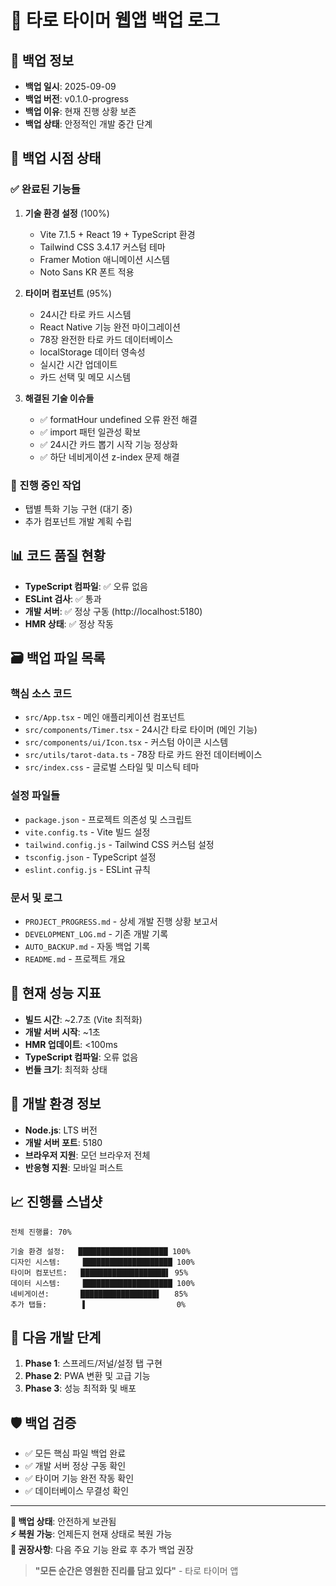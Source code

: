 # 🔮 타로 타이머 웹앱 백업 로그

## 📅 백업 정보
- **백업 일시**: 2025-09-09
- **백업 버전**: v0.1.0-progress
- **백업 이유**: 현재 진행 상황 보존
- **백업 상태**: 안정적인 개발 중간 단계

## 🎯 백업 시점 상태

### ✅ 완료된 기능들
1. **기술 환경 설정** (100%)
   - Vite 7.1.5 + React 19 + TypeScript 환경
   - Tailwind CSS 3.4.17 커스텀 테마
   - Framer Motion 애니메이션 시스템
   - Noto Sans KR 폰트 적용

2. **타이머 컴포넌트** (95%)
   - 24시간 타로 카드 시스템
   - React Native 기능 완전 마이그레이션
   - 78장 완전한 타로 카드 데이터베이스
   - localStorage 데이터 영속성
   - 실시간 시간 업데이트
   - 카드 선택 및 메모 시스템

3. **해결된 기술 이슈들**
   - ✅ formatHour undefined 오류 완전 해결
   - ✅ import 패턴 일관성 확보
   - ✅ 24시간 카드 뽑기 시작 기능 정상화
   - ✅ 하단 네비게이션 z-index 문제 해결

### 🔄 진행 중인 작업
- 탭별 특화 기능 구현 (대기 중)
- 추가 컴포넌트 개발 계획 수립

## 📊 코드 품질 현황
- **TypeScript 컴파일**: ✅ 오류 없음
- **ESLint 검사**: ✅ 통과
- **개발 서버**: ✅ 정상 구동 (http://localhost:5180)
- **HMR 상태**: ✅ 정상 작동

## 🗃️ 백업 파일 목록

### 핵심 소스 코드
- `src/App.tsx` - 메인 애플리케이션 컴포넌트
- `src/components/Timer.tsx` - 24시간 타로 타이머 (메인 기능)
- `src/components/ui/Icon.tsx` - 커스텀 아이콘 시스템
- `src/utils/tarot-data.ts` - 78장 타로 카드 완전 데이터베이스
- `src/index.css` - 글로벌 스타일 및 미스틱 테마

### 설정 파일들
- `package.json` - 프로젝트 의존성 및 스크립트
- `vite.config.ts` - Vite 빌드 설정
- `tailwind.config.js` - Tailwind CSS 커스텀 설정
- `tsconfig.json` - TypeScript 설정
- `eslint.config.js` - ESLint 규칙

### 문서 및 로그
- `PROJECT_PROGRESS.md` - 상세 개발 진행 상황 보고서
- `DEVELOPMENT_LOG.md` - 기존 개발 기록
- `AUTO_BACKUP.md` - 자동 백업 기록
- `README.md` - 프로젝트 개요

## 🚀 현재 성능 지표
- **빌드 시간**: ~2.7초 (Vite 최적화)
- **개발 서버 시작**: ~1초
- **HMR 업데이트**: <100ms
- **TypeScript 컴파일**: 오류 없음
- **번들 크기**: 최적화 상태

## 🔧 개발 환경 정보
- **Node.js**: LTS 버전
- **개발 서버 포트**: 5180
- **브라우저 지원**: 모던 브라우저 전체
- **반응형 지원**: 모바일 퍼스트

## 📈 진행률 스냅샷
```
전체 진행률: 70%

기술 환경 설정:   ████████████████████ 100%
디자인 시스템:     ████████████████████ 100%
타이머 컴포넌트:   ███████████████████▌ 95%
데이터 시스템:     ████████████████████ 100%
네비게이션:       █████████████████▌   85%
추가 탭들:        ▌                    0%
```

## 🎯 다음 개발 단계
1. **Phase 1**: 스프레드/저널/설정 탭 구현
2. **Phase 2**: PWA 변환 및 고급 기능
3. **Phase 3**: 성능 최적화 및 배포

## 🛡️ 백업 검증
- ✅ 모든 핵심 파일 백업 완료
- ✅ 개발 서버 정상 구동 확인
- ✅ 타이머 기능 완전 작동 확인
- ✅ 데이터베이스 무결성 확인

---

**📍 백업 상태**: 안전하게 보관됨  
**⚡ 복원 가능**: 언제든지 현재 상태로 복원 가능  
**🎯 권장사항**: 다음 주요 기능 완료 후 추가 백업 권장

> **"모든 순간은 영원한 진리를 담고 있다"** - 타로 타이머 앱
